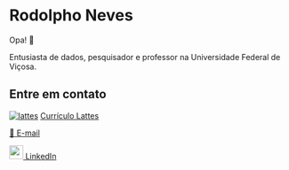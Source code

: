 # Rodolpho Neves
Opa! 🚀

Entusiasta de dados, pesquisador e professor na Universidade Federal de Viçosa.

## Entre em contato
[![lattes](https://buscatextual.cnpq.br/buscatextual/images/curriculo/logolattes.gif)](http://lattes.cnpq.br/5028233275009831) [Currículo Lattes](http://lattes.cnpq.br/5028233275009831)

[📧 E-mail](mailto:rodolpho.neves@ufv.br)

[<img src="https://cdn-icons-png.freepik.com/256/3991/3991775.png?semt=ais_hybrid" height="25px"> LinkedIn](https://www.linkedin.com/in/rodolpho-neves/)
